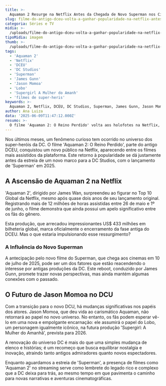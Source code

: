 ```yaml
---
title: >-
  Aquaman 2 Resurge na Netflix Antes da Chegada de Novo Superman nos Cinemas
slug: filme-do-antigo-dceu-volta-a-ganhar-popularidade-na-netflix-antes-da-estreia-de-superman
categoria: Séries e TV
midia: >-
  /uploads/filme-do-antigo-dceu-volta-a-ganhar-popularidade-na-netflix-antes-da-estreia-de-superman-thumb.webp
tipoMidia: imagem
thumb: >-
  /uploads/filme-do-antigo-dceu-volta-a-ganhar-popularidade-na-netflix-antes-da-estreia-de-superman-thumb.webp
tags:
  - 'Aquaman 2'
  - 'Netflix'
  - 'DCEU'
  - 'DC Studios'
  - 'Superman'
  - 'James Gunn'
  - 'Jason Momoa'
  - 'Lobo'
  - 'Supergirl A Mulher do Amanh'
  - 'filmes de super-heris'
keywords: >-
  Aquaman 2, Netflix, DCEU, DC Studios, Superman, James Gunn, Jason Momoa, Lobo, Supergirl: A Mulher do Amanhã, filmes de super-heróis
author: Ana Luiza
data: '2025-06-09T11:47:12.000Z'
resumo: >-
  O filme 'Aquaman 2: O Reino Perdido' volta aos holofotes na Netflix, destacando-se em popularidade enquanto o universo cinematográfico da DC se prepara para um recomeço com o novo Superman.
---
```


Nos últimos meses, um fenômeno curioso tem ocorrido no universo dos super-heróis da DC. O filme 'Aquaman 2: O Reino Perdido', parte do antigo DCEU, conquistou um novo público na Netflix, aparecendo entre os filmes mais assistidos da plataforma. Este retorno à popularidade se dá justamente antes da estreia de um novo marco para a DC Studios, com o lançamento de 'Superman' em 2025.

## A Ascensão de Aquaman 2 na Netflix

'Aquaman 2', dirigido por James Wan, surpreendeu ao figurar no Top 10 Global da Netflix, mesmo após quase dois anos de seu lançamento original. Registrando mais de 12 milhões de horas assistidas entre 26 de maio e 1º de junho, o filme demonstra que ainda possui um apelo significativo entre os fãs do gênero.

Esta produção, que arrecadou impressionantes US$ 433 milhões em bilheteria global, marca oficialmente o encerramento da fase antiga do DCEU. Mas o que estaria impulsionando esse ressurgimento?

### A Influência do Novo Superman

A antecipação pelo novo filme do Superman, que chega aos cinemas em 10 de julho de 2025, pode ser um dos fatores que estão reacendendo o interesse por antigas produções da DC. Este reboot, conduzido por James Gunn, promete trazer novas perspectivas, mas ainda mantém algumas conexões com o passado.

## O Futuro de Jason Momoa no DCU

Com a transição para o novo DCU, há mudanças significativas nos papéis dos atores. Jason Momoa, que deu vida ao carismático Aquaman, não retornará ao papel no novo universo. No entanto, os fãs podem esperar vê-lo em uma nova e empolgante encarnação: ele assumirá o papel do Lobo, um personagem igualmente icônico, na futura produção 'Supergirl: A Mulher do Amanhã', prevista para 2026.

A renovação do universo DC é mais do que uma simples mudança de elenco e histórias; é um recomeço que busca equilibrar nostalgia e inovação, atraindo tanto antigos admiradores quanto novos espectadores.

Enquanto aguardamos a estreia de 'Superman', a presença de filmes como 'Aquaman 2' no streaming serve como lembrete do legado rico e complexo que a DC deixa para trás, ao mesmo tempo em que pavimenta o caminho para novas narrativas e aventuras cinematográficas.